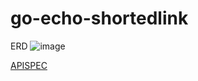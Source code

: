 # go-echo-shortedlink



ERD ![image](https://github.com/Golfantara/go-echo-shortedlink/assets/122778300/d1037bb0-0aec-4741-9c03-c16ee1908da4)



[APISPEC](https://www.postman.com/lively-equinox-899238/workspace/mini-project)
